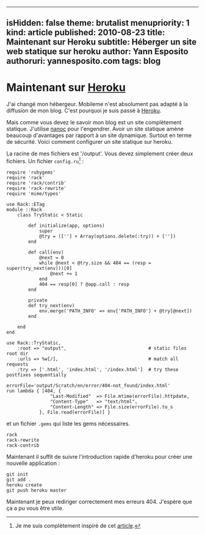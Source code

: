 -----
isHidden:       false
theme: brutalist
menupriority:   1
kind:           article
published: 2010-08-23
title: Maintenant sur Heroku
subtitle: Héberger un site web statique sur heroku
author: Yann Esposito
authoruri: yannesposito.com
tags:  blog
-----
# Maintenant sur [Heroku](http://heroku.com)

J'ai changé mon hébergeur. Mobileme n'est absolument pas adapté à la diffusion de mon blog. C'est pourquoi je suis passé à [Heroku](http://heroku.com).

Mais comme vous devez le savoir mon blog est un site complètement statique.
J'utilise [nanoc](http://nanoc.stoneship.org/) pour l'engendrer.
Avoir un site statique amène beaucoup d'avantages par rapport à un site dynamique. Surtout en terme de sécurité.
Voici comment configurer un site statique sur heroku.

La racine de mes fichiers est '/output'. Vous devez simplement créer deux fichiers. Un fichier `config.ru`[^1] :

[^1]: Je me suis complètement inspiré de cet [article](http://gmarik.info/blog/2010/05/10/blogging-with-jekyll-and-heroku-for-free).

~~~~~~ {.ruby}
require 'rubygems'
require 'rack'
require 'rack/contrib'
require 'rack-rewrite'
require 'mime/types'

use Rack::ETag
module ::Rack
    class TryStatic < Static

        def initialize(app, options)
            super
            @try = ([''] + Array(options.delete(:try)) + [''])
        end

        def call(env)
            @next = 0
            while @next < @try.size && 404 == (resp = super(try_next(env)))[0] 
                @next += 1
            end
            404 == resp[0] ? @app.call : resp
        end

        private
        def try_next(env)
            env.merge('PATH_INFO' => env['PATH_INFO'] + @try[@next])
        end

    end
end

use Rack::TryStatic, 
    :root => "output",                              # static files root dir
    :urls => %w[/],                                 # match all requests 
    :try => ['.html', 'index.html', '/index.html']  # try these postfixes sequentially

errorFile='output/Scratch/en/error/404-not_found/index.html'
run lambda { [404, {
                "Last-Modified"  => File.mtime(errorFile).httpdate,
                "Content-Type"   => "text/html",
                "Content-Length" => File.size(errorFile).to_s
            }, File.read(errorFile)] }
~~~~~~

et un fichier `.gems` qui liste les gems nécessaires.

~~~~~~ {.ruby}
rack
rack-rewrite
rack-contrib
~~~~~~

Maintenant il suffit de suivre l'introduction rapide d'heroku pour créer une nouvelle application :

~~~~~~ {.zsh}
git init
git add .
heroku create
git push heroku master
~~~~~~

Maintenant je peux rediriger correctement mes erreurs 404.
J'espère que ça a pu vous être utile.
